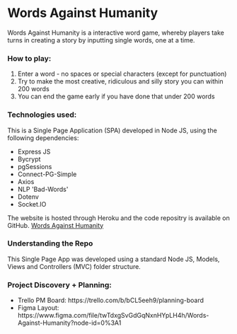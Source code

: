 <h1>Words Against Humanity</h1>

Words Against Humanity is a interactive word game, whereby players take turns in creating a story by inputting single words, one at a time. 

<h3>How to play:</h3>
<ol>
    <li>Enter a word - no spaces or special characters (except for punctuation)</li>
    <li>Try to make the most creative, ridiculous and silly story you can within 200 words</li>
    <li>You can end the game early if you have done that under 200 words</li>
</ol> 

<h3>Technologies used:</h3>
This is a Single Page Application (SPA) developed in Node JS, using the following dependencies:

<ul>
    <li>Express JS</li>
    <li>Bycrypt</li>
    <li>pgSessions</li>
    <li>Connect-PG-Simple</li> 
    <li>Axios</li>
    <li>NLP 'Bad-Words'</li>
    <li>Dotenv</li>
    <li>Socket.IO</li>
</ul>

The website is hosted through Heroku and the code repositry is available on GitHub.
<a href="https://words-against-humanity.herokuapp.com/">Words Against Humanity</a>


<h3>Understanding the Repo</h3>

This Single Page App was developed using a standard Node JS, Models, Views and Controllers (MVC) folder structure. 

<h3>Project Discovery + Planning:</h3>
<ul>
    <li>Trello PM Board: https://trello.com/b/bCL5eeh9/planning-board</li>
    <li>Figma Layout: https://www.figma.com/file/twTdxgSvGdGqNxnHYpLH4h/Words-Against-Humanity?node-id=0%3A1</li>
</ul>